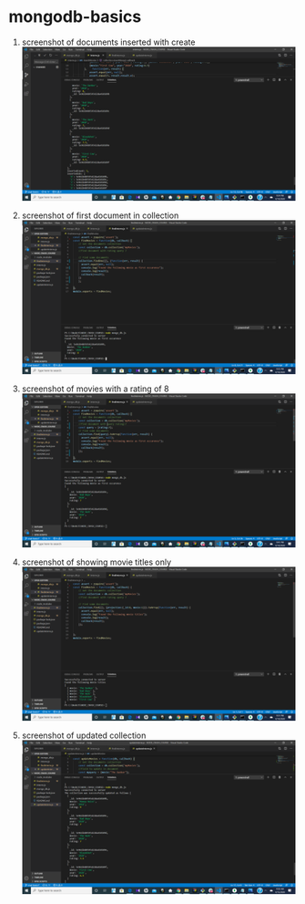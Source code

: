 # mongodb-basics

1. screenshot of documents inserted with create
![](images/1create.png)

2. screenshot of first document in collection
![](images/2readfirst.png)

3. screenshot of movies with a rating of 8
![](images/3readratings7.png)

4. screenshot of showing movie titles only
![](images/4readmovietitles.png)

5. screenshot of updated collection
![](images/5updateonedoc.png)
